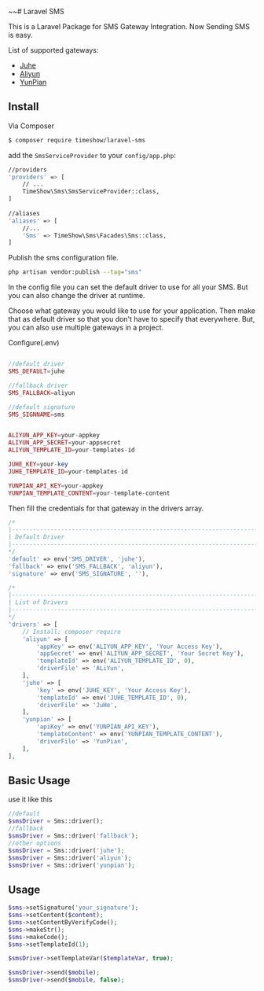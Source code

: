 ~~# Laravel SMS

This is a Laravel Package for SMS Gateway Integration. Now Sending SMS is easy.

List of supported gateways:
- [Juhe](https://www.juhe.cn/)
- [Aliyun](https://www.aliyun.com/product/sms)
- [YunPian](https://www.yunpian.com/)

## Install

Via Composer

```bash
$ composer require timeshow/laravel-sms
```

add the `SmsServiceProvider` to your `config/app.php`:

``` bash
//providers
'providers' => [
    // ...
    TimeShow\Sms\SmsServiceProvider::class,
]
    
//aliases
'aliases' => [
    //...
    'Sms' => TimeShow\Sms\Facades\Sms::class,    
]
```

Publish the sms configuration file.

``` bash
php artisan vendor:publish --tag="sms"
```

In the config file you can set the default driver to use for all your SMS. But you can also change the driver at
runtime.

Choose what gateway you would like to use for your application. Then make that as default driver so that you don't have
to specify that everywhere. But, you can also use multiple gateways in a project.

Configure(.env)
```php

//default driver
SMS_DEFAULT=juhe

//fallback driver
SMS_FALLBACK=aliyun

//default signature
SMS_SIGNNAME=sms


ALIYUN_APP_KEY=your-appkey
ALIYUN_APP_SECRET=your-appsecret
ALIYUN_TEMPLATE_ID=your-templates-id

JUHE_KEY=your-key
JUHE_TEMPLATE_ID=your-templates-id

YUNPIAN_API_KEY=your-appkey
YUNPIAN_TEMPLATE_CONTENT=your-template-content
```

Then fill the credentials for that gateway in the drivers array.

```php
/*
|--------------------------------------------------------------------------
| Default Driver
|--------------------------------------------------------------------------
*/
'default' => env('SMS_DRIVER', 'juhe'),
'fallback' => env('SMS_FALLBACK', 'aliyun'),
'signature' => env('SMS_SIGNATURE', ''),

/*
|--------------------------------------------------------------------------
| List of Drivers
|--------------------------------------------------------------------------
*/
'drivers' => [
    // Install: composer require
    'aliyun' => [
        'appKey' => env('ALIYUN_APP_KEY', 'Your Access Key'),
        'appSecret' => env('ALIYUN_APP_SECRET', 'Your Secret Key'),
        'templateId' => env('ALIYUN_TEMPLATE_ID', 0),
        'driverFile' => 'ALiYun',
    ],
    'juhe' => [
        'key' => env('JUHE_KEY', 'Your Access Key'),
        'templateId' => env('JUHE_TEMPLATE_ID', 0),
        'driverFile' => 'JuHe',
    ],
    'yunpian' => [
        'apiKey' => env('YUNPIAN_API_KEY'),
        'templateContent' => env('YUNPIAN_TEMPLATE_CONTENT'),
        'driverFile' => 'YunPian',
    ],
],
```

## Basic Usage
use it like this

```php
//default
$smsDriver = Sms::driver();
//fallback
$smsDriver = Sms::driver('fallback');
//other options
$smsDriver = Sms::driver('juhe');
$smsDriver = Sms::driver('aliyun');
$smsDriver = Sms::driver('yunpian');
```

## Usage

```php
$sms->setSignature('your_signature');
$sms->setContent($content);
$sms->setContentByVerifyCode();
$sms->makeStr();
$sms->makeCode();
$sms->setTemplateId(1);

$smsDriver->setTemplateVar($templateVar, true);

$smsDriver->send($mobile);
$smsDriver->send($mobile, false);
```

